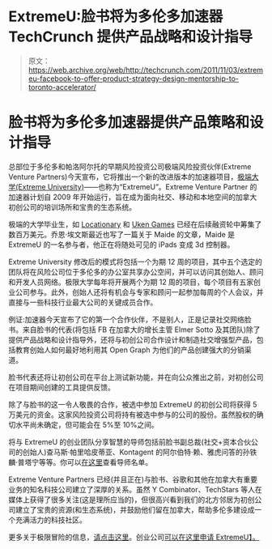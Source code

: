 # ExtremeU:脸书将为多伦多加速器 TechCrunch 提供产品战略和设计指导

> 原文：<https://web.archive.org/web/http://techcrunch.com/2011/11/03/extremeu-facebook-to-offer-product-strategy-design-mentorship-to-toronto-accelerator/>

# 脸书将为多伦多加速器提供产品策略和设计指导

总部位于多伦多和帕洛阿尔托的早期风险投资公司极端风险投资伙伴(Extreme Venture Partners)今天宣布，它将推出一个新的改进版本的加速器项目，[极端大学(Extreme University)](https://web.archive.org/web/20230203073531/http://extremevp.com/extreme-university-2011/)——也称为“ExtremeU”。Extreme Venture Partner 的加速器计划自 2009 年开始运行，旨在成为面向社交、移动和本地空间的加拿大初创公司的培训场所和宝贵的生态系统。

极端的大学毕业生，如 [Locationary](https://web.archive.org/web/20230203073531/http://www.crunchbase.com/company/locationary) 和 [Uken Games](https://web.archive.org/web/20230203073531/http://www.uken.com/) 已经在后续融资轮中筹集了数百万美元。乔恩·埃文斯最近也写了一篇关于 Maide 的文章，Maide 是 ExtremeU 的一名参与者，他正在将随处可见的 iPads 变成 3d 控制器。

Extreme University 修改后的模式将包括一个为期 12 周的项目，其中五个选定的团队将在风险公司位于多伦多的办公室共享办公空间，并可以访问其创始人、顾问和开发人员网络。极限大学每年将开展两个为期 12 周的项目，每个项目有五家创业公司参与。此外，创始人还将有机会与专家和顾问一起参加每周的个人会议，并直接与一些科技行业最大公司的关键成员合作。

例证:加速器今天宣布了它的第一个合作伙伴，不是别人，正是记录社交网络脸书。来自脸书的代表(将包括 FB 在加拿大的增长主管 Elmer Sotto 及其团队)除了提供产品战略和设计指导外，还将与初创公司合作设计和制造社交增强型产品，包括教育创始人如何最好地利用其 Open Graph 为他们的产品创建强大的分销渠道。

脸书代表还将让初创公司在平台上测试新功能，并在向公众推出之前，对初创公司在项目期间创建的工具提供反馈。

除了与脸书的这一令人敬畏的合作，被选中参加 ExtremeU 的初创公司将获得 5 万美元的资金。这家风险投资公司将持有被选中参与的公司的股份。虽然股权的确切水平尚未确定，但可能会在 5%至 10%之间。

将与 ExtremeU 的创业团队分享智慧的导师包括前脸书副总裁(社交+资本合伙公司的创始人)查马斯·帕里哈皮蒂亚、Kontagent 的阿尔伯特·赖、雅虎问答的孙铁麟·普塔宁等等。你可以[在这里](https://web.archive.org/web/20230203073531/http://extremevp.com/extreme-university-2010/)查看导师名单。

Extreme Venture Partners 已经(并且正在)与脸书、谷歌和其他在加拿大有重要业务的知名科技公司建立了深厚的关系。虽然 Y Combinator、TechStars 等人在媒体上获得了很多关注(这是理所应当的)，但很高兴看到我们的北方邻居为初创公司建立了宝贵的资源(和生态系统)，并鼓励他们留在加拿大，帮助多伦多建设成一个充满活力的科技社区。

更多关于极限冒险的信息，[请点击这里](https://web.archive.org/web/20230203073531/http://extremevp.com/)。创业公司[可以在这里申请 ExtremeU】。](https://web.archive.org/web/20230203073531/http://extremevp.com/extreme-university-2011/)